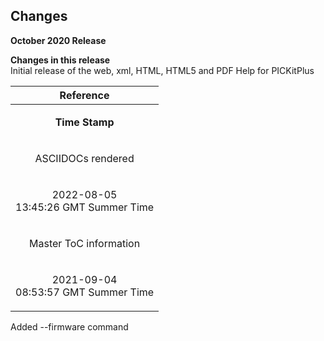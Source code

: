 <div class="section">

<div class="titlepage">

<div>

<div>

<span id="changes"></span>Changes
----------------------------------

</div>

</div>

</div>

<span class="strong">**October 2020 Release**</span>

  

<div class="variablelist">

<span class="term"><span class="strong">**Changes in this release**</span></span>  
Initial release of the web, xml, HTML, HTML5 and PDF Help for PICKitPlus

</div>

  
  
  
  
  
  
  
  
  
  
  
  
  
  
  
  
  
  

<div class="informaltable">

<table data-border="1" width="60%">
<thead>
<tr class="header">
<th style="text-align: center;"><span class="strong"><strong>Reference</strong></span></th>
</tr>
</thead>
<tbody>
<tr class="odd">
<td style="text-align: center;"><p><span class="strong"><strong>Time Stamp</strong></span></p></td>
</tr>
<tr class="even">
<td style="text-align: center;"><p>ASCIIDOCs rendered</p></td>
</tr>
<tr class="odd">
<td style="text-align: center;"><p>2022-08-05<br />
13:45:26 GMT Summer Time</p></td>
</tr>
<tr class="even">
<td style="text-align: center;"><p>Master ToC information</p></td>
</tr>
<tr class="odd">
<td style="text-align: center;"><p>2021-09-04<br />
08:53:57 GMT Summer Time</p></td>
</tr>
</tbody>
</table>

</div>

Added --firmware command

</div>
